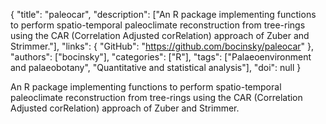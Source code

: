 {
  "title": "paleocar",
  "description": ["An R package implementing functions to perform spatio-temporal paleoclimate reconstruction from tree-rings using the CAR (Correlation Adjusted corRelation) approach of Zuber and Strimmer."],
  "links": {
    "GitHub": "https://github.com/bocinsky/paleocar"
  },
  "authors": ["bocinsky"],
  "categories": ["R"],
  "tags": ["Palaeoenvironment and palaeobotany", "Quantitative and statistical analysis"],
  "doi": null
}

<!-- Generated by csv2md.R – do not edit by hand -->

An R package implementing functions to perform spatio-temporal paleoclimate reconstruction from tree-rings using the CAR (Correlation Adjusted corRelation) approach of Zuber and Strimmer.